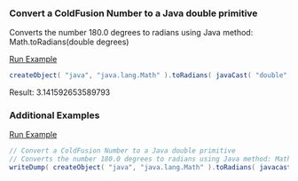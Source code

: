 ### Convert a ColdFusion Number to a Java double primitive

Converts the number 180.0 degrees to radians using Java method: Math.toRadians(double degrees)

<a href="https://try.boxlang.io/?code=eJxLLkpNLEn1T8pKTS7RUFDKSixLVNKB0Ho5iXnper6JJRlKCpp6JflBiSmZiXnFGgogSefEYpD6lPzSpJxUoA5DCwM9AwVNBU1rLgCAgBlm" target="_blank">Run Example</a>

```java
createObject( "java", "java.lang.Math" ).toRadians( javaCast( "double", 180.0 ) );

```

Result: 3.141592653589793

### Additional Examples

<a href="https://try.boxlang.io/?code=eJxNjsEKgzAMQO9%2BRfCkMKq7je244WGwDfYH0Qat2Fba1P3%2BWipj5JCQ5L2kaeBqzUaOAWO1yC54ZQ08g%2B7JAdvYvuOGIG3oF4LVKa1YbVQ0P9IDTwQmE8dTK1qQNDoin3iHUqHxEL1mzC5NPFl5hgfyJNi%2B80a1n9jZuvg4xXQLeq1gcIRMr36mgSso52gpDzmLBc0okqqE%2Bs8GaTigT%2FvZHIn8XZ3iUnwBDBpUJw%3D%3D" target="_blank">Run Example</a>

```java
// Convert a ColdFusion Number to a Java double primitive
// Converts the number 180.0 degrees to radians using Java method: Math.toRadians(double degrees)
writeDump( createObject( "java", "java.lang.Math" ).toRadians( javacast( "double", 180.0 ) ) );

```


